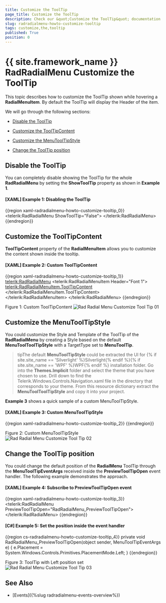 ```yaml
---
title: Customize the ToolTip
page_title: Customize the ToolTip
description: Check our &quot;Customize the ToolTip&quot; documentation article for the RadRadialMenu {{ site.framework_name }} control.
slug: radradialmenu-howto-customize-tooltip
tags: customize,the,tooltip
published: True
position: 0
---
```


# {{ site.framework_name }} RadRadialMenu Customize the ToolTip

This topic describes how to customize the ToolTip shown while hovering a __RadialMenuItem__. By default the ToolTip will display the Header of the item.      

We will go through the following sections:

* [Disable the ToolTip](#disable-the-tooltip)

* [Customize the ToolTipContent](#customize-the-tooltipcontent)

* [Customize the MenuToolTipStyle](#customize-the-menutooltipstyle)

* [Change the ToolTip position](#change-the-tooltip-position)

## Disable the ToolTip

You can completely disable showing the ToolTip for the whole __RadRadialMenu__ by setting the __ShowToolTip__ property as shown in __Example 1__.        

#### __[XAML] Example 1: Disabling the ToolTip__

{{region xaml-radradialmenu-howto-customize-tooltip_0}}
	<telerik:RadRadialMenu ShowToolTip="False">
	    <!--...-->
	</telerik:RadRadialMenu>
{{endregion}}

## Customize the ToolTipContent

__ToolTipContent__ property of the __RadialMenuItem__ allows you to customize the content shown inside the tooltip.        

#### __[XAML] Example 2: Custom ToolTipContent__

{{region xaml-radradialmenu-howto-customize-tooltip_1}}
	<telerik:RadRadialMenu>
	    <telerik:RadRadialMenuItem Header="Font 1">
	        <telerik:RadRadialMenuItem.ToolTipContent>
	            <TextBlock Text="Arial Narrow"
	        FontFamily="Arial Narrow" />
	        </telerik:RadRadialMenuItem.ToolTipContent>
	    </telerik:RadRadialMenuItem>
	    <!--...-->
	</telerik:RadRadialMenu>
{{endregion}}

Figure 1: Custom ToolTipContent
![Rad Radial Menu Customize Tool Tip 01](images/RadRadialMenu_Customize_ToolTip_01.png)

## Customize the MenuToolTipStyle

You could customize the Style and Template of the ToolTip of the __RadRadialMenu__ by creating a Style based on the default __MenuToolToolTipStyle__ with a TargetType set to __MenuToolTip__.        

>tipThe default __MenuToolTipStyle__ could be extracted the UI for {% if site.site_name == 'Silverlight' %}Silverlight{% endif %}{% if site.site_name == 'WPF' %}WPF{% endif %} installation folder. Go into the __Themes.Implicit__ folder and select the theme that you have chosen to use. Drill down to find the Telerik.Windows.Controls.Navigation.xaml file in the directory that corresponds to your theme. From this resource dictionary extract the __MenuToolToolTipStyle__ and copy it into your project.          

__Example 3__ shows a quick sample of a custom MenuToolTipStyle.        

#### __[XAML] Example 3: Custom MenuToolTipStyle__

{{region xaml-radradialmenu-howto-customize-tooltip_2}}
	<Style TargetType="telerik:MenuToolTip" BasedOn="{StaticResource MenuToolTipStyle}">
	    <Setter Property="Template">
	        <Setter.Value>
	            <ControlTemplate TargetType="telerik:MenuToolTip">
	                <StackPanel Orientation="Horizontal" Background="White">
	                    <Ellipse Width="4"
	                Height="4"
	                Fill="Blue"
	                Margin="1" />
	                    <TextBlock Text="{TemplateBinding Content}"
	                VerticalAlignment="Center"
	                HorizontalAlignment="Center"
	                FontFamily="Segoe UI Semibold"
	                Foreground="Blue"
	                Margin="4,0,4,0" />
	                    <Ellipse Width="4"
	                Height="4"
	                Fill="Blue"
	                Margin="1" />
	                </StackPanel>
	            </ControlTemplate>
	        </Setter.Value>
	    </Setter>
	</Style>
{{endregion}}

Figure 2: Custom MenuToolTipStyle
![Rad Radial Menu Customize Tool Tip 02](images/RadRadialMenu_Customize_ToolTip_02.png)

## Change the ToolTip position

You could change the default position of the __RadialMenu__ ToolTip through the __MenuToolTipEventArgs__ received inside the __PreviewToolTipOpen__ event handler. The following example demonstrates the approach.        

#### __[XAML] Example 4: Subscribe to PreviewToolTipOpen event__

{{region xaml-radradialmenu-howto-customize-tooltip_3}}
	<telerik:RadRadialMenu PreviewToolTipOpen="RadRadialMenu_PreviewToolTipOpen">
	    <!--...-->
	</telerik:RadRadialMenu>
{{endregion}}

#### __[C#] Example 5: Set the position inside the event handler__

{{region cs-radradialmenu-howto-customize-tooltip_4}}
	private void RadRadialMenu_PreviewToolTipOpen(object sender, MenuToolTipEventArgs e)
	{
	    e.Placement = System.Windows.Controls.Primitives.PlacementMode.Left;
	}
{{endregion}}

Figure 3: ToolTip with Left position set
![Rad Radial Menu Customize Tool Tip 03](images/RadRadialMenu_Customize_ToolTip_03.png)

## See Also

 * [Events]({%slug radradialmenu-events-overview%})
